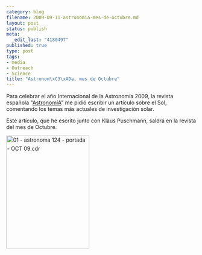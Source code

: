 ```yaml
--- 
category: blog
filename: 2009-09-11-astronomia-mes-de-octubre.md
layout: post
status: publish
meta: 
  _edit_last: "4180497"
published: true
type: post
tags: 
- media
- Outreach
- Science
title: "Astronom\xC3\xADa, mes de Octubre"
---
```

Para celebrar el año Internacional de la Astronomía 2009, la revista española "<a href="http://www.astronomia-e.com/index.php?option=com_frontpage&amp;Itemid=1">AstronomíA</a>" me pidió escribir un artículo sobre el Sol, comentando los temas más actuales de investigación solar.

Este artículo, que he escrito junto con Klaus Puschmann, saldrá en la revista del mes de Octubre.

<img class="aligncenter size-medium wp-image-636" title="01 - astronoma 124 - portada - OCT 09.cdr" src="http://nasonurb.files.wordpress.com/2009/09/01-astronomia-124-portada-oct-09-1c2aa-copia.jpg?w=220" alt="01 - astronoma 124 - portada - OCT 09.cdr" width="220" height="300" />
